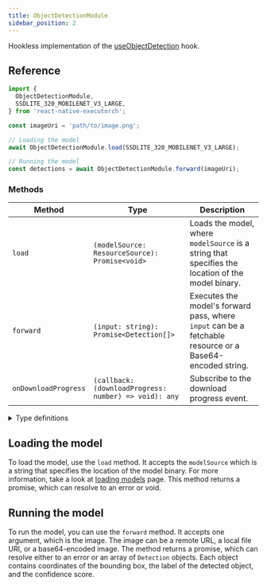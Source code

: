 ```yaml
---
title: ObjectDetectionModule
sidebar_position: 2
---
```


Hookless implementation of the [useObjectDetection](../computer-vision/useObjectDetection.mdx) hook.

## Reference

```typescript
import {
  ObjectDetectionModule,
  SSDLITE_320_MOBILENET_V3_LARGE,
} from 'react-native-executorch';

const imageUri = 'path/to/image.png';

// Loading the model
await ObjectDetectionModule.load(SSDLITE_320_MOBILENET_V3_LARGE);

// Running the model
const detections = await ObjectDetectionModule.forward(imageUri);
```

### Methods

| Method               | Type                                                  | Description                                                                                              |
| -------------------- | ----------------------------------------------------- | -------------------------------------------------------------------------------------------------------- |
| `load`               | `(modelSource: ResourceSource): Promise<void>`        | Loads the model, where `modelSource` is a string that specifies the location of the model binary.        |
| `forward`            | `(input: string): Promise<Detection[]>`               | Executes the model's forward pass, where `input` can be a fetchable resource or a Base64-encoded string. |
| `onDownloadProgress` | `(callback: (downloadProgress: number) => void): any` | Subscribe to the download progress event.                                                                |

<details>
<summary>Type definitions</summary>

```typescript
type ResourceSource = string | number;

interface Bbox {
  x1: number;
  x2: number;
  y1: number;
  y2: number;
}

interface Detection {
  bbox: Bbox;
  label: keyof typeof CocoLabel;
  score: number;
}
```

</details>

## Loading the model

To load the model, use the `load` method. It accepts the `modelSource` which is a string that specifies the location of the model binary. For more information, take a look at [loading models](../fundamentals/loading-models.md) page. This method returns a promise, which can resolve to an error or void.

## Running the model

To run the model, you can use the `forward` method. It accepts one argument, which is the image. The image can be a remote URL, a local file URI, or a base64-encoded image. The method returns a promise, which can resolve either to an error or an array of `Detection` objects. Each object contains coordinates of the bounding box, the label of the detected object, and the confidence score.
